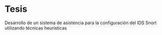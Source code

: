 # Tesis
Desarrollo de un sistema de asistencia para la configuración del IDS Snort utilizando técnicas heurísticas

